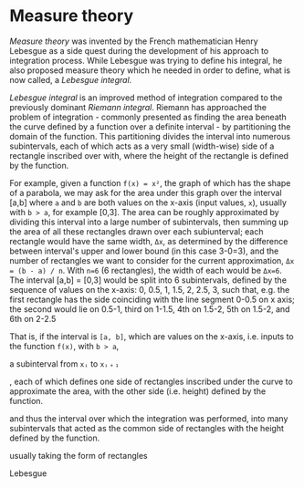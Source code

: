 # Measure theory

*Measure theory* was invented by the French mathematician Henry Lebesgue as a side quest during the development of his approach to integration process. While Lebesgue was trying to define his integral, he also proposed measure theory which he needed in order to define, what is now called, a *Lebesgue integral*.

*Lebesgue integral* is an improved method of integration compared to the previously dominant *Riemann integral*. Riemann has approached the problem of integration - commonly presented as finding the area beneath the curve defined by a function over a definite interval - by partitioning the domain of the function. This partitioning divides the interval into numerous subintervals, each of which acts as a very small (width-wise) side of a rectangle inscribed over with, where the height of the rectangle is defined by the function.

For example, given a function `f(x) = x²`, the graph of which has the shape of a parabola, we may ask for the area under this graph over the interval [a,b] where `a` and `b` are both values on the x-axis (input values, `x`), usually with `b > a`, for example [0,3]. The area can be roughly approximated by dividing this interval into a large number of subintervals, then summing up the area of all these rectangles drawn over each subiunterval; each rectangle would have the same width, `Δx`, as determined by the difference between interval's upper and lower bound (in this case 3-0=3), and the number of rectangles we want to consider for the current approximation, `Δx = (b - a) / n`. With `n=6` (6 rectangles), the width of each would be `Δx=6`. The interval [a,b] = [0,3] would be split into 6 subintervals, defined by the sequence of values on the x-axis: 0, 0.5, 1, 1.5, 2, 2.5, 3, such that, e.g. the first rectangle has the side coinciding with the line segment 0-0.5 on x axis; the second would lie on 0.5-1, third on 1-1.5, 4th on 1.5-2, 5th on 1.5-2, and 6th on 2-2.5




That is, if the interval is `[a, b]`, which are values on the x-axis, i.e. inputs to the function `f(x)`, with `b > a`, 

a subinterval from `xᵢ` to `xᵢ﹢₁`

, each of which defines one side of rectangles inscribed under the curve to approximate the area, with the other side (i.e. height) defined by the function.


and thus the interval over which the integration was performed, into many subintervals that acted as the common side of rectangles with the height defined by the function.

usually taking the form of rectangles

Lebesgue 
